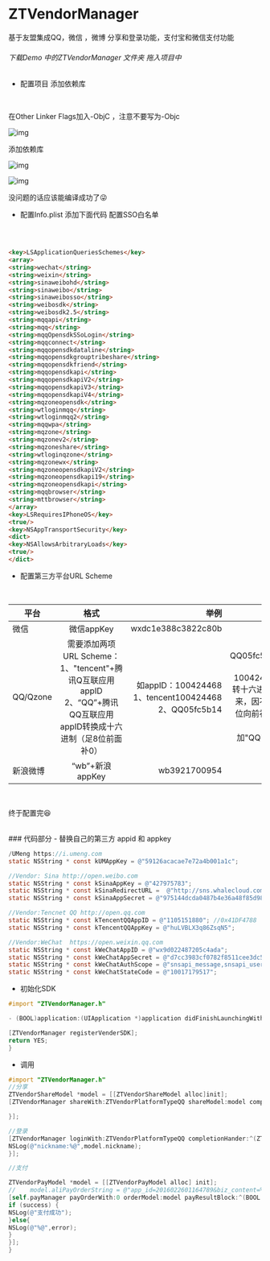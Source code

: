 # ZTVendorManager
基于友盟集成QQ，微信 ，微博 分享和登录功能，支付宝和微信支付功能


###### 下载Demo 中的ZTVendorManager 文件夹 拖入项目中

- 配置项目 添加依赖库
</br>

在Other Linker Flags加入-ObjC ，注意不要写为-Objc
</br>

![img](http://upload-images.jianshu.io/upload_images/6145764-ff3f387ca303f9a7.jpg?imageMogr2/auto-orient/strip%7CimageView2/2/w/1240)

添加依赖库

![img](http://upload-images.jianshu.io/upload_images/6145764-675298d106978052.png?imageMogr2/auto-orient/strip%7CimageView2/2/w/1240)

![img](http://upload-images.jianshu.io/upload_images/6145764-a3956ad0528dd036.png?imageMogr2/auto-orient/strip%7CimageView2/2/w/1240)

没问题的话应该能编译成功了😜

- 配置Info.plist 添加下面代码  配置SSO白名单
</br>

```HTML

<key>LSApplicationQueriesSchemes</key>
<array>
<string>wechat</string>
<string>weixin</string>
<string>sinaweibohd</string>
<string>sinaweibo</string>
<string>sinaweibosso</string>
<string>weibosdk</string>
<string>weibosdk2.5</string>
<string>mqqapi</string>
<string>mqq</string>
<string>mqqOpensdkSSoLogin</string>
<string>mqqconnect</string>
<string>mqqopensdkdataline</string>
<string>mqqopensdkgrouptribeshare</string>
<string>mqqopensdkfriend</string>
<string>mqqopensdkapi</string>
<string>mqqopensdkapiV2</string>
<string>mqqopensdkapiV3</string>
<string>mqqopensdkapiV4</string>
<string>mqzoneopensdk</string>
<string>wtloginmqq</string>
<string>wtloginmqq2</string>
<string>mqqwpa</string>
<string>mqzone</string>
<string>mqzonev2</string>
<string>mqzoneshare</string>
<string>wtloginqzone</string>
<string>mqzonewx</string>
<string>mqzoneopensdkapiV2</string>
<string>mqzoneopensdkapi19</string>
<string>mqzoneopensdkapi</string>
<string>mqqbrowser</string>
<string>mttbrowser</string>
</array>
<key>LSRequiresIPhoneOS</key>
<true/>
<key>NSAppTransportSecurity</key>
<dict>
<key>NSAllowsArbitraryLoads</key>
<true/>
</dict>

```

- 配置第三方平台URL Scheme 
</br>


| 平台	    |  格式	|  举例	    |  备注   |
| ------------- |:-------------:| -----:| ----:|
| 微信 |  微信appKey	| wxdc1e388c3822c80b |  |	
| QQ/Qzone	|   需要添加两项URL Scheme：1、"tencent"+腾讯Q互联应用appID</br> 2、“QQ”+腾讯QQ互联应用appID转换成十六进制（足8位前面补0）| 	如appID：100424468 1、tencent100424468 2、QQ05fc5b14|	QQ05fc5b14为100424468转十六进制而来，因不足8位向前补0，然后加"QQ"前缀|
|新浪微博|	“wb”+新浪appKey |	wb3921700954 |-- |

</br>

终于配置完😆

</br>
### 代码部分
- 替换自己的第三方 appid  和 appkey

```Objective-C
/UMeng https://i.umeng.com
static NSString * const kUMAppKey = @"59126acacae7e72a4b001a1c";

//Vendor: Sina http://open.weibo.com
static NSString * const kSinaAppKey = @"427975783";
static NSString * const kSinaRedirectURL =  @"http://sns.whalecloud.com/sina2/callback";
static NSString * const kSinaAppSecret = @"975144dcda0487b4e36a48f85d98c8e0";

//Vendor:Tencnet QQ http://open.qq.com
static NSString * const kTencentQQAppID = @"1105151880"; //0x41DF4788
static NSString * const kTencentQQAppKey = @"huLVBLX3q86ZsqN5";

//Vendor:WeChat  https://open.weixin.qq.com
static NSString * const kWeChatAppID = @"wx9d022487205c4ada";
static NSString * const kWeChatAppSecret = @"d7cc3983cf0782f8511cee3dc5d6c5c0";
static NSString * const kWeChatAuthScope = @"snsapi_message,snsapi_userinfo,snsapi_friend,snsapi_contact, snsapi_base";
static NSString * const kWeChatStateCode = @"10017179517";

```

- 初始化SDK

```Objective-C
#import "ZTVendorManager.h"

- (BOOL)application:(UIApplication *)application didFinishLaunchingWithOptions:(NSDictionary *)launchOptions {

[ZTVendorManager registerVenderSDK];
return YES;
}

```

- 调用

```Objective-C
#import "ZTVendorManager.h"
//分享
ZTVendorShareModel *model = [[ZTVendorShareModel alloc]init];
[ZTVendorManager shareWith:ZTVendorPlatformTypeQQ shareModel:model completionHander:^(BOOL success, NSError * error) {

}];

```

```Objective-C
//登录
[ZTVendorManager loginWith:ZTVendorPlatformTypeQQ completionHander:^(ZTVendorAccountModel *model, NSError *error) {
NSLog(@"nickname:%@",model.nickname);
}];

```

```Objective-C
//支付

ZTVendorPayModel *model = [[ZTVendorPayModel alloc] init];
//    model.aliPayOrderString = @"app_id=2016022601164789&biz_content=%7B%22body%22%3A%22Mytee%5Cu5546%5Cu57ce%5Cu5546%5Cu54c1%22%2C%22subject%22%3A%22Mytee%5Cu5546%5Cu57ce%5Cu5546%5Cu54c1%22%2C%22out_trade_no%22%3A%222017052397991011%22%2C%22total_amount%22%3A%22462.08%22%2C%22seller_id%22%3A%22apps%40yunys.com.cn%22%2C%22product_code%22%3A%22QUICK_MSECURITY_PAY%22%2C%22goods_type%22%3A1%7D&format=JSON&method=alipay.trade.app.pay&notify_url=http%3A%2F%2Ffashion.apiyys.com%2Fapi%2Fpay%2Falipay-notify&sign=ALod77e%2BlPMRGJlUQB6bLiZxop580a5SLcvIjSFMhnx%2FC4%2FfUXUv7r9seWzjgxA9lv0xwnVW2PdYzWJfKxC5uXtCIrBN4LWmuLN1dk%2FWFyRK12Krz1mPpIucHWY3GO52Ti3ixy4SvDSW%2FhlOU1ap2gNlQIbbGRJyofQu6lnjcq4%3D&sign_type=RSA&timestamp=2017-05-23+16%3A35%3A25&version=1.0";
[self.payManager payOrderWith:0 orderModel:model payResultBlock:^(BOOL success,NSError *error) {
if (success) {
NSLog(@"支付成功");
}else{
NSLog(@"%@",error);
}
}];
}

```
